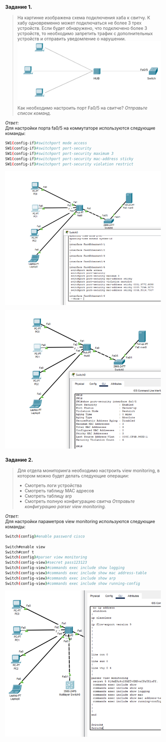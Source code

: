 ### Задание 1.
> На картинке изображена схема подключения хаба к свитчу. К хабу одновременно может подключаться не более 3 трех устройств. Если будет обнаружено, что подключено более 3 устройств, то необходимо запретить трафик с дополнительных устройств и отправить уведомление о нарушении.
>  ![](_attachments/0502-01-00.png)  
> 
> Как необходимо настроить порт Fa0/5 на свитче?
> *Отправьте список команд.*

*Ответ:*  
Для настройки порта fa0/5 на коммутаторе используются следующие команды:
```sh
SW1(config-if)#switchport mode access
SW1(config-if)#switchport port-security
SW1(config-if)#switchport port-security maximum 3
SW1(config-if)#switchport port-security mac-address sticky
SW1(config-if)#switchport port-security violation restrict
```

![](_attachments/0502-01-01.png)  

![](_attachments/0502-01-02.png)  
### Задание 2.
> Для отдела мониторинга необходимо настроить view monitoring, в котором можно будет делать следующие операции:
> - Смотреть логи устройства
> - Смотреть таблицу MAC адресов
> - Смотреть таблицу arp
> - Смотреть полную конфигурацию свитча
> *Отправьте конфигурацию parser view monitoring.*

*Ответ:*  
Для настройки параметров view monitoring используются следующие команды:  
```sh
Switch(config)#enable password cisco

Switch#enable view
Switch#conf t
Switch(config)#parser view monitoring
Switch(config-view)#secret pass123123
Switch(config-view)#commands exec include show logging
Switch(config-view)#commands exec include show mac address-table
Switch(config-view)#commands exec include show arp
Switch(config-view)#commands exec include show running-config
```

![](_attachments/0502-02-01.png)